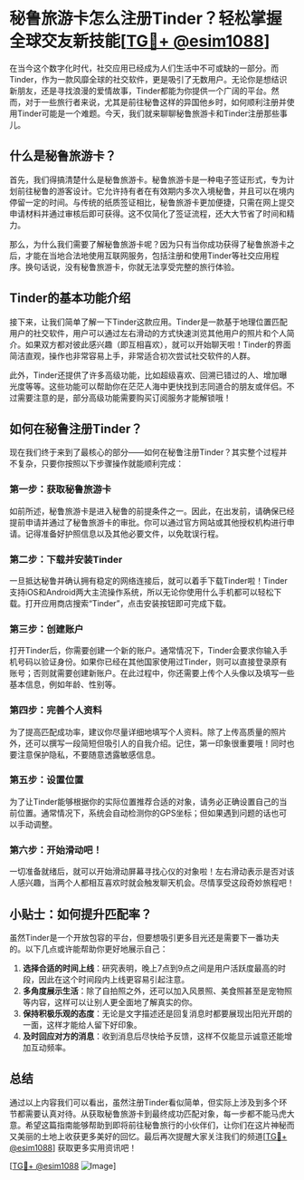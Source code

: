 # 秘鲁旅游卡怎么注册Tinder？轻松掌握全球交友新技能[[TG💪+ @esim1088](https://t.me/s/esim1088)]

在当今这个数字化时代，社交应用已经成为人们生活中不可或缺的一部分。而Tinder，作为一款风靡全球的社交软件，更是吸引了无数用户。无论你是想结识新朋友，还是寻找浪漫的爱情故事，Tinder都能为你提供一个广阔的平台。然而，对于一些旅行者来说，尤其是前往秘鲁这样的异国他乡时，如何顺利注册并使用Tinder可能是一个难题。今天，我们就来聊聊秘鲁旅游卡和Tinder注册那些事儿。

## 什么是秘鲁旅游卡？

首先，我们得搞清楚什么是秘鲁旅游卡。秘鲁旅游卡是一种电子签证形式，专为计划前往秘鲁的游客设计。它允许持有者在有效期内多次入境秘鲁，并且可以在境内停留一定的时间。与传统的纸质签证相比，秘鲁旅游卡更加便捷，只需在网上提交申请材料并通过审核后即可获得。这不仅简化了签证流程，还大大节省了时间和精力。

那么，为什么我们需要了解秘鲁旅游卡呢？因为只有当你成功获得了秘鲁旅游卡之后，才能在当地合法地使用互联网服务，包括注册和使用Tinder等社交应用程序。换句话说，没有秘鲁旅游卡，你就无法享受完整的旅行体验。

## Tinder的基本功能介绍

接下来，让我们简单了解一下Tinder这款应用。Tinder是一款基于地理位置匹配用户的社交软件，用户可以通过左右滑动的方式快速浏览其他用户的照片和个人简介。如果双方都对彼此感兴趣（即互相喜欢），就可以开始聊天啦！Tinder的界面简洁直观，操作也非常容易上手，非常适合初次尝试社交软件的人群。

此外，Tinder还提供了许多高级功能，比如超级喜欢、回溯已错过的人、增加曝光度等等。这些功能可以帮助你在茫茫人海中更快找到志同道合的朋友或伴侣。不过需要注意的是，部分高级功能需要购买订阅服务才能解锁哦！

## 如何在秘鲁注册Tinder？

现在我们终于来到了最核心的部分——如何在秘鲁注册Tinder？其实整个过程并不复杂，只要你按照以下步骤操作就能顺利完成：

### 第一步：获取秘鲁旅游卡
如前所述，秘鲁旅游卡是进入秘鲁的前提条件之一。因此，在出发前，请确保已经提前申请并通过了秘鲁旅游卡的审批。你可以通过官方网站或其他授权机构进行申请。记得准备好护照信息以及其他必要文件，以免耽误行程。

### 第二步：下载并安装Tinder
一旦抵达秘鲁并确认拥有稳定的网络连接后，就可以着手下载Tinder啦！Tinder支持iOS和Android两大主流操作系统，所以无论你使用什么手机都可以轻松下载。打开应用商店搜索“Tinder”，点击安装按钮即可完成下载。

### 第三步：创建账户
打开Tinder后，你需要创建一个新的账户。通常情况下，Tinder会要求你输入手机号码以验证身份。如果你已经在其他国家使用过Tinder，则可以直接登录原有账号；否则就需要创建新账户。在此过程中，你还需要上传个人头像以及填写一些基本信息，例如年龄、性别等。

### 第四步：完善个人资料
为了提高匹配成功率，建议你尽量详细地填写个人资料。除了上传高质量的照片外，还可以撰写一段简短但吸引人的自我介绍。记住，第一印象很重要哦！同时也要注意保护隐私，不要随意透露敏感信息。

### 第五步：设置位置
为了让Tinder能够根据你的实际位置推荐合适的对象，请务必正确设置自己的当前位置。通常情况下，系统会自动检测你的GPS坐标；但如果遇到问题的话也可以手动调整。

### 第六步：开始滑动吧！
一切准备就绪后，就可以开始滑动屏幕寻找心仪的对象啦！左右滑动表示是否对该人感兴趣，当两个人都相互喜欢时就会触发聊天机会。尽情享受这段奇妙旅程吧！

## 小贴士：如何提升匹配率？

虽然Tinder是一个开放包容的平台，但要想吸引更多目光还是需要下一番功夫的。以下几点或许能帮助你更好地展示自己：

1. **选择合适的时间上线**：研究表明，晚上7点到9点之间是用户活跃度最高的时段，因此在这个时间段内上线更容易引起注意。
2. **多角度展示生活**：除了自拍照之外，还可以加入风景照、美食照甚至是宠物照等内容，这样可以让别人更全面地了解真实的你。
3. **保持积极乐观的态度**：无论是文字描述还是回复消息时都要展现出阳光开朗的一面，这样才能给人留下好印象。
4. **及时回应对方的消息**：收到消息后尽快给予反馈，这样不仅能显示诚意还能增加互动频率。

## 总结

通过以上内容我们可以看出，虽然注册Tinder看似简单，但实际上涉及到多个环节都需要认真对待。从获取秘鲁旅游卡到最终成功匹配对象，每一步都不能马虎大意。希望这篇指南能够帮助到即将前往秘鲁旅行的小伙伴们，让你们在这片神秘而又美丽的土地上收获更多美好的回忆。最后再次提醒大家关注我们的频道[[TG💪+ @esim1088](https://t.me/s/esim1088)] 获取更多实用资讯吧！

[[TG💪+ @esim1088](https://t.me/s/esim1088) ![Image](https://i.postimg.cc/4NQfJmqS/Snipaste-2025-05-13-00-14-12.png)]